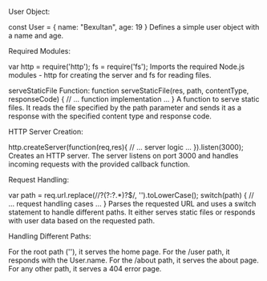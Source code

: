 User Object:

const User = {
    name: "Bexultan",
    age: 19
}
Defines a simple user object with a name and age.

Required Modules:

var http = require('http');
fs = require('fs');
Imports the required Node.js modules - http for creating the server and fs for reading files.

serveStaticFile Function:
function serveStaticFile(res, path, contentType, responseCode) { 
    // ... function implementation ...
}
A function to serve static files. It reads the file specified by the path parameter and sends it as a response with the specified content type and response code.

HTTP Server Creation:

http.createServer(function(req,res){
    // ... server logic ...
}).listen(3000);
Creates an HTTP server. The server listens on port 3000 and handles incoming requests with the provided callback function.

Request Handling:

var path = req.url.replace(/\/?(?:\?.*)?$/, '').toLowerCase();
switch(path) { 
    // ... request handling cases ...
}
Parses the requested URL and uses a switch statement to handle different paths. It either serves static files or responds with user data based on the requested path.

Handling Different Paths:

For the root path (''), it serves the home page.
For the /user path, it responds with the User.name.
For the /about path, it serves the about page.
For any other path, it serves a 404 error page.
